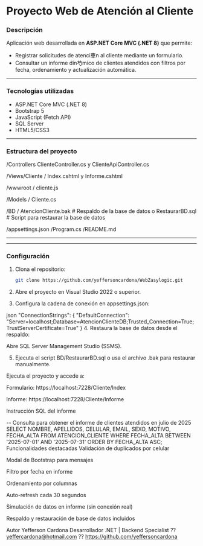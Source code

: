 # Proyecto Web de Atención al Cliente

###  Descripción

Aplicación web desarrollada en **ASP.NET Core MVC (.NET 8)** que permite:

- Registrar solicitudes de atenci車n al cliente mediante un formulario.
- Consultar un informe din芍mico de clientes atendidos con filtros por fecha, ordenamiento y actualización automática.

---

###  Tecnologías utilizadas

- ASP.NET Core MVC (.NET 8)
- Bootstrap 5
- JavaScript (Fetch API)
- SQL Server
- HTML5/CSS3

---

###  Estructura del proyecto



/Controllers  ClienteController.cs y ClienteApiController.cs

/Views/Cliente / Index.cshtml y Informe.cshtml

/wwwroot / cliente.js

/Models / Cliente.cs

/BD / AtencionCliente.bak # Respaldo de la base de datos o RestaurarBD.sql # Script para restaurar la base de datos

/appsettings.json /Program.cs /README.md


---


---

###  Configuración

1. Clona el repositorio:
   ```bash
   git clone https://github.com/yeffersoncardona/WebZasylogic.git

2. Abre el proyecto en Visual Studio 2022 o superior.

3. Configura la cadena de conexión en appsettings.json:

json
"ConnectionStrings": {
  "DefaultConnection": "Server=localhost;Database=AtencionClienteDB;Trusted_Connection=True;TrustServerCertificate=True"
}
4. Restaura la base de datos desde el respaldo:

Abre SQL Server Management Studio (SSMS).

5. Ejecuta el script BD/RestaurarBD.sql o usa el archivo .bak para restaurar manualmente.

Ejecuta el proyecto y accede a:

Formulario: https://localhost:7228/Cliente/Index

Informe: https://localhost:7228/Cliente/Informe

Instrucción SQL del informe

-- Consulta para obtener el informe de clientes atendidos en julio de 2025
SELECT
    NOMBRE,
    APELLIDOS,
    CELULAR,
    EMAIL,
    SEXO,
    MOTIVO,
    FECHA_ALTA
FROM ATENCION_CLIENTE
WHERE FECHA_ALTA BETWEEN '2025-07-01' AND '2025-07-31'
ORDER BY FECHA_ALTA ASC;
Funcionalidades destacadas
Validación de duplicados por celular

Modal de Bootstrap para mensajes

Filtro por fecha en informe

Ordenamiento por columnas

Auto-refresh cada 30 segundos

Simulación de datos en informe (sin conexión real)

Respaldo y restauración de base de datos incluidos

Autor
Yefferson Cardona Desarrollador .NET | Backend Specialist ?? yeffercardona@hotmail.com ?? https://github.com/yeffersoncardona
